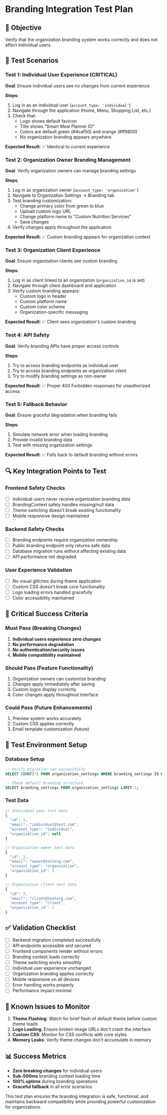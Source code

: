 # Branding Integration Test Plan

## 🎯 Objective
Verify that the organization branding system works correctly and does not affect individual users.

## 🧪 Test Scenarios

### Test 1: Individual User Experience (CRITICAL)
**Goal**: Ensure individual users see no changes from current experience

**Steps**:
1. Log in as an individual user (`account_type: 'individual'`)
2. Navigate through the application (Home, Menu, Shopping List, etc.)
3. Check that:
   - Logo shows default favicon
   - Title shows "Smart Meal Planner IO"
   - Colors are default green (#4caf50) and orange (#ff9800)
   - No organization branding appears anywhere

**Expected Result**: ✅ Identical to current experience

### Test 2: Organization Owner Branding Management
**Goal**: Verify organization owners can manage branding settings

**Steps**:
1. Log in as organization owner (`account_type: 'organization'`)
2. Navigate to Organization Settings → Branding tab
3. Test branding customization:
   - Change primary color from green to blue
   - Upload custom logo URL
   - Change platform name to "Custom Nutrition Services"
   - Save changes
4. Verify changes apply throughout the application

**Expected Result**: ✅ Custom branding appears for organization context

### Test 3: Organization Client Experience
**Goal**: Ensure organization clients see custom branding

**Steps**:
1. Log in as client linked to an organization (`organization_id` is set)
2. Navigate through client dashboard and application
3. Verify custom branding appears:
   - Custom logo in header
   - Custom platform name
   - Custom color scheme
   - Organization-specific messaging

**Expected Result**: ✅ Client sees organization's custom branding

### Test 4: API Safety
**Goal**: Verify branding APIs have proper access controls

**Steps**:
1. Try to access branding endpoints as individual user
2. Try to access branding endpoints as organization client
3. Try to modify branding settings as non-owner

**Expected Result**: ✅ Proper 403 Forbidden responses for unauthorized access

### Test 5: Fallback Behavior
**Goal**: Ensure graceful degradation when branding fails

**Steps**:
1. Simulate network error when loading branding
2. Provide invalid branding data
3. Test with missing organization settings

**Expected Result**: ✅ Falls back to default branding without errors

## 🔍 Key Integration Points to Test

### Frontend Safety Checks
- [ ] Individual users never receive organization branding data
- [ ] BrandingContext safely handles missing/null data
- [ ] Theme switching doesn't break existing functionality
- [ ] Mobile responsive design maintained

### Backend Safety Checks
- [ ] Branding endpoints require organization ownership
- [ ] Public branding endpoint only returns safe data
- [ ] Database migration runs without affecting existing data
- [ ] API performance not degraded

### User Experience Validation
- [ ] No visual glitches during theme application
- [ ] Custom CSS doesn't break core functionality
- [ ] Logo loading errors handled gracefully
- [ ] Color accessibility maintained

## 🚨 Critical Success Criteria

### Must Pass (Breaking Changes)
1. **Individual users experience zero changes**
2. **No performance degradation**
3. **No authentication/security issues**
4. **Mobile compatibility maintained**

### Should Pass (Feature Functionality)
1. Organization owners can customize branding
2. Changes apply immediately after saving
3. Custom logos display correctly
4. Color changes apply throughout interface

### Could Pass (Future Enhancements)
1. Preview system works accurately
2. Custom CSS applies correctly
3. Email template customization (future)

## 🔧 Test Environment Setup

### Database Setup
```sql
-- Verify migration ran successfully
SELECT COUNT(*) FROM organization_settings WHERE branding_settings IS NOT NULL;

-- Check default branding structure
SELECT branding_settings FROM organization_settings LIMIT 1;
```

### Test Data
```javascript
// Individual user test data
{
  "id": 1,
  "email": "individual@test.com",
  "account_type": "individual",
  "organization_id": null
}

// Organization owner test data
{
  "id": 2,
  "email": "owner@testorg.com", 
  "account_type": "organization",
  "organization_id": 1
}

// Organization client test data
{
  "id": 3,
  "email": "client@testorg.com",
  "account_type": "client", 
  "organization_id": 1
}
```

## ✅ Validation Checklist

- [ ] Backend migration completed successfully
- [ ] API endpoints accessible and secured
- [ ] Frontend components render without errors
- [ ] Branding context loads correctly
- [ ] Theme switching works smoothly
- [ ] Individual user experience unchanged
- [ ] Organization branding applies correctly
- [ ] Mobile responsive on all devices
- [ ] Error handling works properly
- [ ] Performance impact minimal

## 🐛 Known Issues to Monitor

1. **Theme Flashing**: Watch for brief flash of default theme before custom theme loads
2. **Logo Loading**: Ensure broken image URLs don't crash the interface
3. **Custom CSS**: Monitor for CSS conflicts with core styles
4. **Memory Leaks**: Verify theme changes don't accumulate in memory

## 📊 Success Metrics

- **Zero breaking changes** for individual users
- **Sub-500ms** branding context loading time
- **100% uptime** during branding operations
- **Graceful fallback** in all error scenarios

This test plan ensures the branding integration is safe, functional, and maintains backward compatibility while providing powerful customization for organizations.